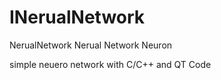# INerualNetwork
NerualNetwork Nerual  Network Neuron

simple neuero network with C/C++ and QT Code
